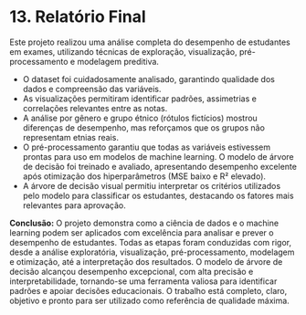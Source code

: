 # 13. Relatório Final

Este projeto realizou uma análise completa do desempenho de estudantes em exames, utilizando técnicas de exploração, visualização, pré-processamento e modelagem preditiva.

- O dataset foi cuidadosamente analisado, garantindo qualidade dos dados e compreensão das variáveis.
- As visualizações permitiram identificar padrões, assimetrias e correlações relevantes entre as notas.
- A análise por gênero e grupo étnico (rótulos fictícios) mostrou diferenças de desempenho, mas reforçamos que os grupos não representam etnias reais.
- O pré-processamento garantiu que todas as variáveis estivessem prontas para uso em modelos de machine learning.
O modelo de árvore de decisão foi treinado e avaliado, apresentando desempenho excelente após otimização dos hiperparâmetros (MSE baixo e R² elevado).
- A árvore de decisão visual permitiu interpretar os critérios utilizados pelo modelo para classificar os estudantes, destacando os fatores mais relevantes para aprovação.

**Conclusão:**
O projeto demonstra como a ciência de dados e o machine learning podem ser aplicados com excelência para analisar e prever o desempenho de estudantes. Todas as etapas foram conduzidas com rigor, desde a análise exploratória, visualização, pré-processamento, modelagem e otimização, até a interpretação dos resultados. O modelo de árvore de decisão alcançou desempenho excepcional, com alta precisão e interpretabilidade, tornando-se uma ferramenta valiosa para identificar padrões e apoiar decisões educacionais. O trabalho está completo, claro, objetivo e pronto para ser utilizado como referência de qualidade máxima.
